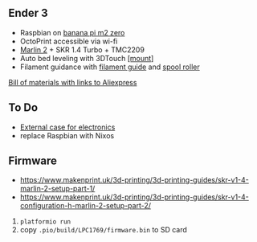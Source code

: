 ## Ender 3

* Raspbian on [banana pi m2 zero](https://wiki.banana-pi.org/Banana_Pi_BPI-M2_ZERO)
* OctoPrint accessible via wi-fi
* [Marlin 2](/marlin) + SKR 1.4 Turbo + TMC2209
* Auto bed leveling with 3DTouch [[mount]](https://www.thingiverse.com/thing:3003725/files)
* Filament guidance with [filament guide](https://www.thingiverse.com/thing:3052488/files) and [spool roller](https://www.thingiverse.com/thing:3290358/files)

[Bill of materials with links to Aliexpress](/doc/bill-of-materials.md)

## To Do

* [External case for electronics](/case)
* replace Raspbian with Nixos

## Firmware

* https://www.makenprint.uk/3d-printing/3d-printing-guides/skr-v1-4-marlin-2-setup-part-1/
* https://www.makenprint.uk/3d-printing/3d-printing-guides/skr-v1-4-configuration-h-marlin-2-setup-part-2/

1. `platformio run`
2. copy `.pio/build/LPC1769/firmware.bin` to SD card
